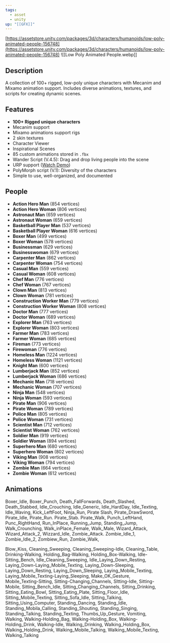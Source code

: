 ```yaml
---
tags:
  - asset
  - unity
up: "[[GFX]]"
---
```

[https://assetstore.unity.com/packages/3d/characters/humanoids/low-poly-animated-people-156748](https://assetstore.unity.com/packages/3d/characters/humanoids/low-poly-animated-people-156748)
![[Low Poly Animated People.webp]]

## Description
A collection of 100+ rigged, low-poly unique characters with Mecanim and Mixamo animation support. Includes diverse animations, textures, and scripts for creating dynamic scenes.

## Features
- **100+ Rigged unique characters**
- Mecanim support
- Mixamo animations support rigs
- 2 skin textures
- Character Viewer
- Inspirational Scenes
- 85 custom animations stored in `.fbx`
- Wander Script (V.4.5): Drag and drop living people into the scene
- URP support ([Watch Demo](https://www.youtube.com/watch?v=YTJo3RnmPTw&t))
- PolyMorph script (V.1): Diversity of the characters
- Simple to use, well-organized, and documented

## People
- **Action Hero Man** (854 vertices)
- **Action Hero Woman** (806 vertices)
- **Astronaut Man** (659 vertices)
- **Astronaut Woman** (659 vertices)
- **Basketball Player Man** (537 vertices)
- **Basketball Player Woman** (616 vertices)
- **Boxer Man** (499 vertices)
- **Boxer Woman** (578 vertices)
- **Businessman** (629 vertices)
- **Businesswoman** (679 vertices)
- **Carpenter Man** (862 vertices)
- **Carpenter Woman** (754 vertices)
- **Casual Man** (559 vertices)
- **Casual Woman** (608 vertices)
- **Chef Man** (776 vertices)
- **Chef Woman** (767 vertices)
- **Clown Man** (813 vertices)
- **Clown Woman** (781 vertices)
- **Construction Worker Man** (779 vertices)
- **Construction Worker Woman** (808 vertices)
- **Doctor Man** (777 vertices)
- **Doctor Woman** (689 vertices)
- **Explorer Man** (763 vertices)
- **Explorer Woman** (803 vertices)
- **Farmer Man** (783 vertices)
- **Farmer Woman** (685 vertices)
- **Fireman** (773 vertices)
- **Firewoman** (776 vertices)
- **Homeless Man** (1224 vertices)
- **Homeless Woman** (1121 vertices)
- **Knight Man** (600 vertices)
- **Lumberjack Man** (852 vertices)
- **Lumberjack Woman** (686 vertices)
- **Mechanic Man** (718 vertices)
- **Mechanic Woman** (707 vertices)
- **Ninja Man** (548 vertices)
- **Ninja Woman** (593 vertices)
- **Pirate Man** (906 vertices)
- **Pirate Woman** (789 vertices)
- **Police Man** (805 vertices)
- **Police Woman** (731 vertices)
- **Scientist Man** (712 vertices)
- **Scientist Woman** (762 vertices)
- **Soldier Man** (919 vertices)
- **Soldier Woman** (894 vertices)
- **Superhero Man** (680 vertices)
- **Superhero Woman** (802 vertices)
- **Viking Man** (908 vertices)
- **Viking Woman** (794 vertices)
- **Zombie Man** (664 vertices)
- **Zombie Woman** (612 vertices)

## Animations

Boxer_Idle, Boxer_Punch, Death_FallForwards, Death_Slashed, Death_Stabbed, Idle_Crouching, Idle_Generic, Idle_HardDay, Idle_Texting, Idle_Waving, Kick_LeftFoot, Ninja_Run, Pirate Slash, Pirate_DrawSword, Pirate_Idle, Pirate_Run. Pirate_Stab. Pirate_Walk, Punch_LeftHand, Punc_RightHand, Run_InPlace, Running_Jump, Standing_Jump, Walk_Crounching, Walk_inPlace_Female, Walk_Male, Wizard_Attack, Wizard_Attack_2, Wizzard_Idle, Zombie_Attack. Zombie_Idle_1, Zombie_Idle_2, Zombiew_Run, Zombie_Walk,

Blow_Kiss, Cleaning_Sweeping, Cleaning_Sweeping-Idle, Cleaning_Table, Drinking-Walking, Holding_Bag-Walking, Holding_Box-Walking, Idle-Sitting_Bench, Idle_Cleaning_Sweeping, Idle_Laying_Down_Resting, Laying_Down-Laying_Mobile_Texting, Laying_Down-Sleeping, Laying_Down_Resting, Laying_Down_Sleeping, Laying_Mobile_Texting, Laying_Mobile_Texting-Laying_Sleeping, Make_OK_Gesture, Mobile_Texting-Sitting, Sitting-Changing_Channels, SItting-Idle, Sitting-Mobile, Sitting_Bench_Idle, Sitting_Changing_Channels, Sitting_Drinking, Sitting_Eating_Bowl, Sitting_Eating_Plate, Sitting_Floor_Idle, Sitting_Mobile_Texting, Sitting_Sofa_Idle, Sitting_Talking, Sitting_Using_Computer, Standing_Dancing, Standing_Idle, Standing_Mobila_Calling, Standing_Shouting, Standing_Singing, Standing_Talking, Standing_Texting, Thumbs_Up_Gesture, Vomiting, Walking, Walking-Holding_Bag, Walking-Holding_Box, Walking-Holding_Drink, Walking-Idle, Walking_Drinking, Walking_Holding_Box, Walking_Holding_Drink, Walking_Mobile_Talking, Walking_Mobile_Texting, Walking_Talking